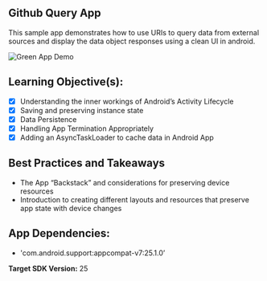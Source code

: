 ## Github Query App

This sample app demonstrates how to use URIs to query data from external sources and display the data object responses using a clean UI in android.

![Green App Demo](https://ucarecdn.com/70d8c7a6-c730-461d-bd72-2e184a588cf9/)

## Learning Objective(s):

- [x] Understanding the inner workings of Android’s Activity Lifecycle 
- [x] Saving and preserving instance state
- [x] Data Persistence 
- [x] Handling App Termination Appropriately 
- [x] Adding an AsyncTaskLoader to cache data in Android App
 
## Best Practices and Takeaways 

-	The App “Backstack” and considerations for preserving device resources 
-	Introduction to creating different layouts and resources that preserve app state with device changes

## App Dependencies: 
-	'com.android.support:appcompat-v7:25.1.0’

**Target SDK Version:** 25

